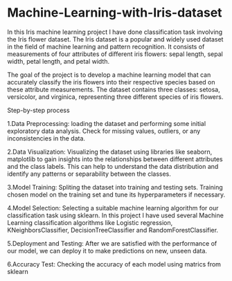# Machine-Learning-with-Iris-dataset
In this Iris machine learning project I have done classification task involving the Iris flower dataset. The Iris dataset is a popular and widely used dataset in the field of machine learning and pattern recognition. It consists of measurements of four attributes of different iris flowers: sepal length, sepal width, petal length, and petal width.

The goal of the project is to develop a machine learning model that can accurately classify the iris flowers into their respective species based on these attribute measurements. The dataset contains three classes: setosa, versicolor, and virginica, representing three different species of iris flowers.

Step-by-step process

1.Data Preprocessing: loading the dataset and performing some initial exploratory data analysis. Check for missing values, outliers, or any inconsistencies in the data. 

2.Data Visualization: Visualizing the dataset using libraries like seaborn, matplotlib to gain insights into the relationships between different attributes and the class labels. This can help to understand the data distribution and identify any patterns or separability between the classes.

3.Model Training: Spliting the dataset into training and testing sets. Training chosen model on the training set and tune its hyperparameters if necessary. 

4.Model Selection: Selecting a suitable machine learning algorithm for our classification task using sklearn. In this project I have used several Machine Learning classification  algorithms like Logistic regression, KNeighborsClassifier, DecisionTreeClassifier and RandomForestClassifier.

5.Deployment and Testing: After we are satisfied with the performance of our model, we can deploy it to make predictions on new, unseen data.

6.Accuracy Test: Checking the accuracy of each model using matrics from sklearn
